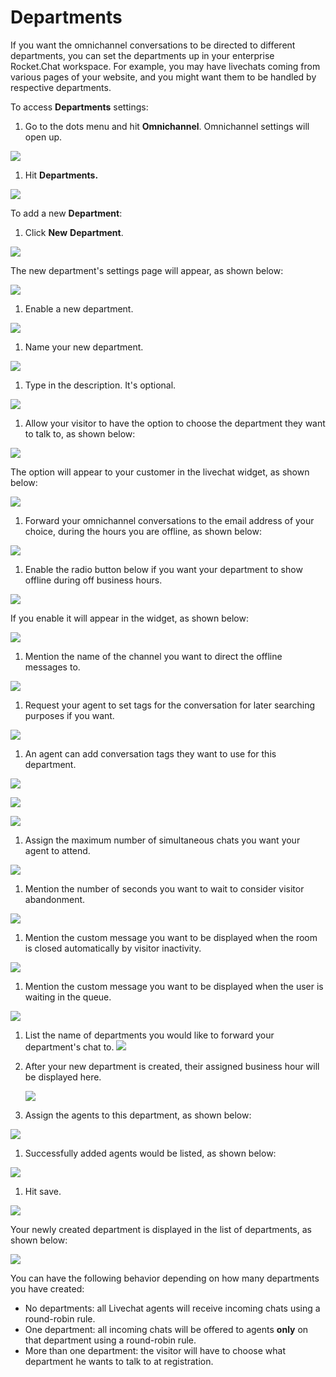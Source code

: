 # Departments

If you want the omnichannel conversations to be directed to different departments, you can set the departments up in your enterprise Rocket.Chat workspace. For example, you may have livechats coming from various pages of your website, and you might want them to be handled by respective departments.

To access **Departments** settings:

1. Go to the dots menu and hit **Omnichannel**. Omnichannel settings will open up.

![](../../.gitbook/assets/0%20%282%29.png)

1. Hit **Departments.**

![](../../.gitbook/assets/1%20%282%29.png)

To add a new **Department**:

1. Click **New** **Department**.

![](../../.gitbook/assets/2%20%282%29.png)

The new department's settings page will appear, as shown below:

![](../../.gitbook/assets/3%20%282%29.png)

1. Enable a new department.

![](../../.gitbook/assets/4%20%282%29.png)

1. Name your new department.

![](../../.gitbook/assets/5%20%282%29.png)

1. Type in the description. It's optional.

![](../../.gitbook/assets/6%20%282%29.png)

1. Allow your visitor to have the option to choose the department they want to talk to, as shown below:

![](../../.gitbook/assets/7%20%282%29.png)

The option will appear to your customer in the livechat widget, as shown below:

![](../../.gitbook/assets/8%20%281%29.png)

1. Forward your omnichannel conversations to the email address of your choice, during the hours you are offline, as shown below:

![](../../.gitbook/assets/9%20%281%29.png)

1. Enable the radio button below if you want your department to show offline during off business hours.

![](../../.gitbook/assets/10%20%281%29.png)

If you enable it will appear in the widget, as shown below:

![](../../.gitbook/assets/11%20%281%29.png)

1. Mention the name of the channel you want to direct the offline messages to.

![](../../.gitbook/assets/12%20%281%29.png)

1. Request your agent to set tags for the conversation for later searching purposes if you want.

![](../../.gitbook/assets/13%20%281%29.png)

1. An agent can add conversation tags they want to use for this department.

![](../../.gitbook/assets/14%20%281%29.png)

![](../../.gitbook/assets/15%20%281%29.png)

![](../../.gitbook/assets/16%20%281%29.png)

1. Assign the maximum number of simultaneous chats you want your agent to attend.

![](../../.gitbook/assets/17%20%281%29.png)

1. Mention the number of seconds you want to wait to consider visitor abandonment.

![](../../.gitbook/assets/18%20%281%29.png)

1. Mention the custom message you want to be displayed when the room is closed automatically by visitor inactivity.

![](../../.gitbook/assets/19%20%281%29.png)

1. Mention the custom message you want to be displayed when the user is waiting in the queue.

![](../../.gitbook/assets/20%20%281%29.png)

1. List the name of departments you would like to forward your department's chat to. ![](../../.gitbook/assets/21%20%281%29.png)
2. After your new department is created, their assigned business hour will be displayed here.

   ![](../../.gitbook/assets/22%20%281%29.png)

3. Assign the agents to this department, as shown below:

![](../../.gitbook/assets/23%20%281%29.png)

1. Successfully added agents would be listed, as shown below:

![](../../.gitbook/assets/24%20%281%29.png)

1. Hit save.

![](../../.gitbook/assets/25%20%281%29.png)

Your newly created department is displayed in the list of departments, as shown below:

![](../../.gitbook/assets/26%20%281%29.png)

You can have the following behavior depending on how many departments you have created:

* No departments: all Livechat agents will receive incoming chats using a round-robin rule.
* One department: all incoming chats will be offered to agents **only** on that department using a round-robin rule.
* More than one department: the visitor will have to choose what department he wants to talk to at registration.

